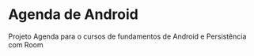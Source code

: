 # Agenda de Android

Projeto Agenda para o cursos de fundamentos de Android e Persistência com Room
